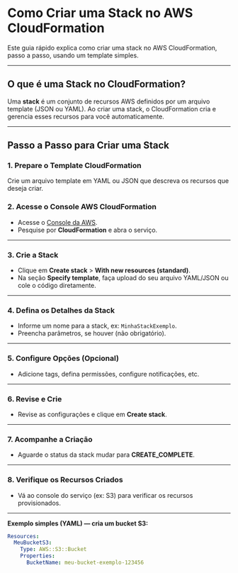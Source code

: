 # Como Criar uma Stack no AWS CloudFormation

Este guia rápido explica como criar uma stack no AWS CloudFormation, passo a passo, usando um template simples.

---

## O que é uma Stack no CloudFormation?

Uma **stack** é um conjunto de recursos AWS definidos por um arquivo template (JSON ou YAML). Ao criar uma stack, o CloudFormation cria e gerencia esses recursos para você automaticamente.

---

## Passo a Passo para Criar uma Stack

### 1. Prepare o Template CloudFormation

Crie um arquivo template em YAML ou JSON que descreva os recursos que deseja criar.

### 2. Acesse o Console AWS CloudFormation

- Acesse o [Console da AWS](https://aws.amazon.com/console/).
- Pesquise por **CloudFormation** e abra o serviço.

---

### 3. Crie a Stack

- Clique em **Create stack** > **With new resources (standard)**.
- Na seção **Specify template**, faça upload do seu arquivo YAML/JSON ou cole o código diretamente.

---

### 4. Defina os Detalhes da Stack

- Informe um nome para a stack, ex: `MinhaStackExemplo`.
- Preencha parâmetros, se houver (não obrigatório).

---

### 5. Configure Opções (Opcional)

- Adicione tags, defina permissões, configure notificações, etc.

---

### 6. Revise e Crie

- Revise as configurações e clique em **Create stack**.

---

### 7. Acompanhe a Criação

- Aguarde o status da stack mudar para **CREATE_COMPLETE**.

---

### 8. Verifique os Recursos Criados

- Vá ao console do serviço (ex: S3) para verificar os recursos provisionados.

---

**Exemplo simples (YAML) — cria um bucket S3:**

```yaml
Resources:
  MeuBucketS3:
    Type: AWS::S3::Bucket
    Properties:
      BucketName: meu-bucket-exemplo-123456

